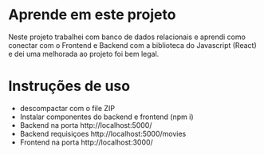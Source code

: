 
# Aprende em este projeto
Neste projeto trabalhei com banco de dados relacionais e aprendi como conectar com o Frontend e Backend com a biblioteca do Javascript (React) e dei uma melhorada ao projeto foi bem legal.

# Instruções de uso
- descompactar com o file ZIP
- Instalar componentes do backend e frontend (npm i)
- Backend na porta http://localhost:5000/
- Backend requisiçoes http://localhost:5000/movies
- Frontend na porta http://localhost:3000/
